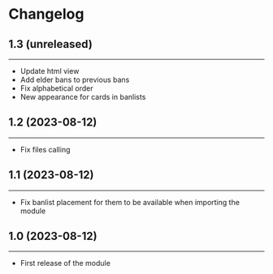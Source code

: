 Changelog
=========

## 1.3 (unreleased)
-------------------

- Update html view
- Add elder bans to previous bans
- Fix alphabetical order
- New appearance for cards in banlists


## 1.2 (2023-08-12)
-------------------

- Fix files calling


## 1.1 (2023-08-12)
-------------------

- Fix banlist placement for them to be available when importing the module


## 1.0 (2023-08-12)
----------------

- First release of the module

